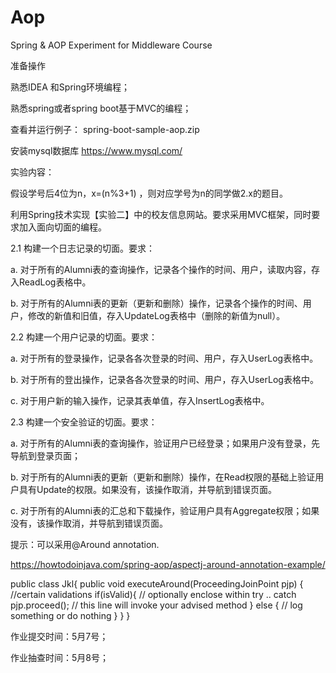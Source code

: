 # Aop
Spring &amp; AOP Experiment for Middleware Course

准备操作

熟悉IDEA 和Spring环境编程；

熟悉spring或者spring boot基于MVC的编程；

查看并运行例子： spring-boot-sample-aop.zip

安装mysql数据库 https://www.mysql.com/

实验内容： 

假设学号后4位为n，x=(n%3+1) ，则对应学号为n的同学做2.x的题目。

利用Spring技术实现【实验二】中的校友信息网站。要求采用MVC框架，同时要求加入面向切面的编程。

2.1 构建一个日志记录的切面。要求：

a. 对于所有的Alumni表的查询操作，记录各个操作的时间、用户，读取内容，存入ReadLog表格中。

b. 对于所有的Alumni表的更新（更新和删除）操作，记录各个操作的时间、用户，修改的新值和旧值，存入UpdateLog表格中（删除的新值为null）。

 

2.2 构建一个用户记录的切面。要求：

a. 对于所有的登录操作，记录各各次登录的时间、用户，存入UserLog表格中。

b. 对于所有的登出操作，记录各各次登录的时间、用户，存入UserLog表格中。

c. 对于用户新的输入操作，记录其表单值，存入InsertLog表格中。

 

2.3 构建一个安全验证的切面。要求：

a. 对于所有的Alumni表的查询操作，验证用户已经登录；如果用户没有登录，先导航到登录页面；

b. 对于所有的Alumni表的更新（更新和删除）操作，在Read权限的基础上验证用户具有Update的权限。如果没有，该操作取消，并导航到错误页面。

c. 对于所有的Alumni表的汇总和下载操作，验证用户具有Aggregate权限；如果没有，该操作取消，并导航到错误页面。

 

提示：可以采用@Around annotation.

https://howtodoinjava.com/spring-aop/aspectj-around-annotation-example/

 

 public class Jkl{
     public void executeAround(ProceedingJoinPoint pjp) {
        //certain validations
        if(isValid){
            // optionally enclose within try .. catch
            pjp.proceed();  // this line will invoke your advised method
        } else {
            // log something or do nothing
        }
     }
 }
 

 

作业提交时间：5月7号；

作业抽查时间：5月8号；